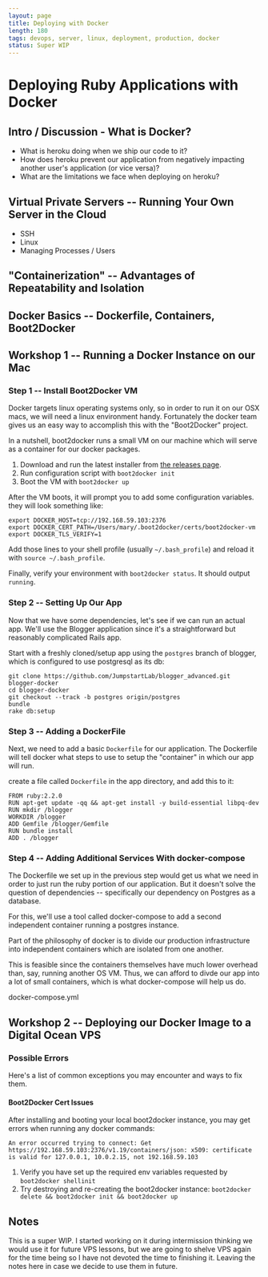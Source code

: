 ```yaml
---
layout: page
title: Deploying with Docker
length: 180
tags: devops, server, linux, deployment, production, docker
status: Super WIP
---
```


# Deploying Ruby Applications with Docker

## Intro / Discussion - What is Docker?

* What is heroku doing when we ship our code to it?
* How does heroku prevent our application from negatively
  impacting another user's application (or vice versa)?
* What are the limitations we face when deploying on heroku?

## Virtual Private Servers -- Running Your Own Server in the Cloud

* SSH
* Linux
* Managing Processes / Users

## "Containerization" -- Advantages of Repeatability and Isolation

## Docker Basics -- Dockerfile, Containers, Boot2Docker

## Workshop 1 -- Running a Docker Instance on our Mac

### Step 1 -- Install Boot2Docker VM

Docker targets linux operating systems only, so in order to run it
on our OSX macs, we will need a linux environment handy. Fortunately
the docker team gives us an easy way to accomplish this with the
"Boot2Docker" project.

In a nutshell, boot2docker runs a small VM on our machine which will
serve as a container for our docker packages.

1. Download and run the latest installer from [the releases page](https://github.com/boot2docker/osx-installer/releases).
2. Run configuration script with `boot2docker init`
3. Boot the VM with `boot2docker up`


After the VM boots, it will prompt you to add some configuration variables.
they will look something like:

```
export DOCKER_HOST=tcp://192.168.59.103:2376
export DOCKER_CERT_PATH=/Users/mary/.boot2docker/certs/boot2docker-vm
export DOCKER_TLS_VERIFY=1
```

Add those lines to your shell profile (usually `~/.bash_profile`) and reload
it with `source ~/.bash_profile`.

Finally, verify your environment with `boot2docker status`. It should output `running`.

### Step 2 -- Setting Up Our App

Now that we have some dependencies, let's see if we can run an actual app. We'll
use the Blogger application since it's a straightforward but reasonably complicated
Rails app.

Start with a freshly cloned/setup app using the `postgres` branch of blogger, which
is configured to use postgresql as its db:

```
git clone https://github.com/JumpstartLab/blogger_advanced.git blogger-docker
cd blogger-docker
git checkout --track -b postgres origin/postgres
bundle
rake db:setup
```

### Step 3 -- Adding a DockerFile

Next, we need to add a basic `Dockerfile` for our application. The Dockerfile
will tell docker what steps to use to setup the "container" in which our app
will run.

create a file called `Dockerfile` in the app directory, and add this to it:

```
FROM ruby:2.2.0
RUN apt-get update -qq && apt-get install -y build-essential libpq-dev
RUN mkdir /blogger
WORKDIR /blogger
ADD Gemfile /blogger/Gemfile
RUN bundle install
ADD . /blogger
```

### Step 4 -- Adding Additional Services With docker-compose

The Dockerfile we set up in the previous step would get us what we need
in order to just run the ruby portion of our application. But it doesn't
solve the question of dependencies -- specifically our dependency on
Postgres as a database.

For this, we'll use a tool called docker-compose to add a second independent
container running a postgres instance.

Part of the philosophy of docker is to divide our production infrastructure
into independent containers which are isolated from one another.

This is feasible since the containers themselves have much lower overhead than,
say, running another OS VM. Thus, we can afford
to divde our app into a lot of small containers, which is what docker-compose
will help us do.

docker-compose.yml

## Workshop 2 -- Deploying our Docker Image to a Digital Ocean VPS

### Possible Errors

Here's a list of common exceptions you may encounter and ways to fix them.

#### Boot2Docker Cert Issues

After installing and booting your local boot2docker instance, you may get errors
when running any docker commands:

```
An error occurred trying to connect: Get https://192.168.59.103:2376/v1.19/containers/json: x509: certificate is valid for 127.0.0.1, 10.0.2.15, not 192.168.59.103
```

1. Verify you have set up the required env variables requested by `boot2docker shellinit`
2. Try destroying and re-creating the boot2docker instance: `boot2docker delete && boot2docker init && boot2docker up`


## Notes

This is a super WIP. I started working on it during intermission thinking we would
use it for future VPS lessons, but we are going to shelve VPS again for the time
being so I have not devoted the time to finishing it. Leaving the notes here in case we decide to use them
in future.
